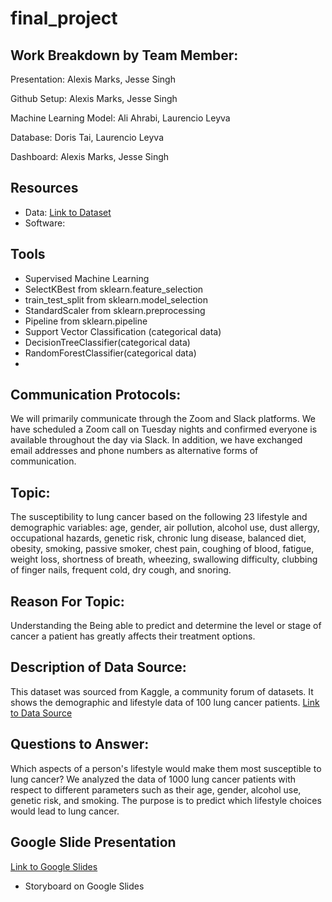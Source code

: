 # final_project

## Work Breakdown by Team Member:
Presentation: Alexis Marks, Jesse Singh

Github Setup: Alexis Marks, Jesse Singh

Machine Learning Model: Ali Ahrabi, Laurencio Leyva

Database: Doris Tai, Laurencio Leyva

Dashboard: Alexis Marks, Jesse Singh
## Resources
 - Data: [Link to Dataset](https://www.kaggle.com/rishidamarla/cancer-patients-data)
 - Software: 

## Tools
  - Supervised Machine Learning
  - SelectKBest from sklearn.feature_selection
  - train_test_split from sklearn.model_selection
  - StandardScaler from sklearn.preprocessing
  - Pipeline from sklearn.pipeline
  - Support Vector Classification (categorical data) 
  - DecisionTreeClassifier(categorical data)
  - RandomForestClassifier(categorical data)
  - 

  
## Communication Protocols:
We will primarily communicate through the Zoom and Slack platforms.  We have scheduled a Zoom call on Tuesday nights and confirmed everyone is available throughout the day via Slack.  In addition, we have exchanged email addresses and phone numbers as alternative forms of communication. 

## Topic:
The susceptibility to lung cancer based on the following 23 lifestyle and demographic variables: age, gender, air pollution, alcohol use, dust allergy, occupational hazards, genetic risk, chronic lung disease, balanced diet, obesity, smoking, passive smoker, chest pain, coughing of blood, fatigue, weight loss, shortness of breath, wheezing, swallowing difficulty, clubbing of finger nails, frequent cold, dry cough, and snoring.  

## Reason For Topic:
Understanding the Being able to predict and determine the level or stage of cancer a patient has greatly affects their treatment options. 
## Description of Data Source:
This dataset was sourced from Kaggle, a community forum of datasets. It shows the demographic and lifestyle data of 100 lung cancer patients.
[Link to Data Source](https://www.kaggle.com/rishidamarla/cancer-patients-data)

## Questions to Answer:
Which aspects of a person's lifestyle would make them most susceptible to lung cancer? We analyzed the data of 1000 lung cancer patients with respect to different parameters such as their age, gender, alcohol use, genetic risk, and smoking. The purpose is to predict which lifestyle choices would lead to lung cancer.

## Google Slide Presentation
[Link to Google Slides](https://docs.google.com/presentation/d/1guxs3ptq4deP423Sn5jP52Q2Tn-MhQibTpFD0THmf88/edit?usp=sharing)
* Storyboard on Google Slides
